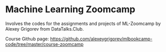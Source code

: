 # Machine Learning Zoomcamp
Involves the codes for the assignments and projects of ML-Zoomcamp by Alexey Grigorev from DataTalks.Club.

Course Github page: https://github.com/alexeygrigorev/mlbookcamp-code/tree/master/course-zoomcamp